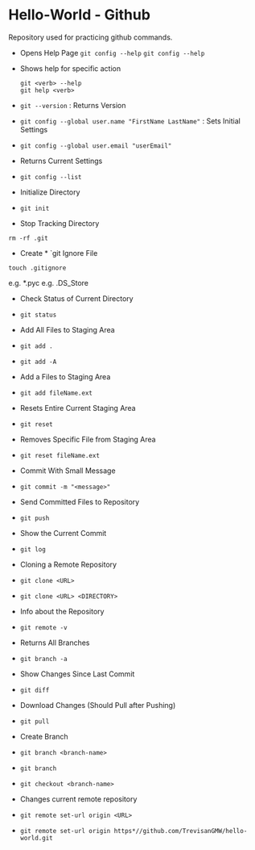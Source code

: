 # Hello-World - Github
Repository used for practicing github commands.

 

* Opens Help Page
	`git config --help`
`git config --help`

* Shows help for specific action
	```
	git <verb> --help
	git help <verb>
	```

* `git --version` : Returns Version

* `git config --global user.name "FirstName LastName"` : Sets Initial Settings
* `git config --global user.email "userEmail"`

* Returns Current Settings

* `git config --list`

* Initialize Directory

* `git init`

* Stop Tracking Directory

`rm -rf .git`

* Create * `git Ignore File

`touch .gitignore`

e.g. *.pyc
e.g. .DS_Store

* Check Status of Current Directory

* `git status`

* Add All Files to Staging Area

* `git add .`

* `git add -A`

* Add a Files to Staging Area

* `git add fileName.ext`

* Resets Entire Current Staging Area

* `git reset`

* Removes Specific File from Staging Area

* `git reset fileName.ext`

* Commit With Small Message

* `git commit -m "<message>"`

* Send Committed Files to Repository

* `git push`

* Show the Current Commit

* `git log`

* Cloning a Remote Repository

* `git clone <URL>`

* `git clone <URL> <DIRECTORY>`

* Info about the Repository

* `git remote -v`

* Returns All Branches

* `git branch -a`

* Show Changes Since Last Commit

* `git diff`

* Download Changes (Should Pull after Pushing)

* `git pull`

* Create Branch

* `git branch <branch-name>`

* `git branch`

* `git checkout <branch-name>`

* Changes current remote repository

* `git remote set-url origin <URL>`

* `git remote set-url origin https*//github.com/TrevisanGMW/hello-world.git`
